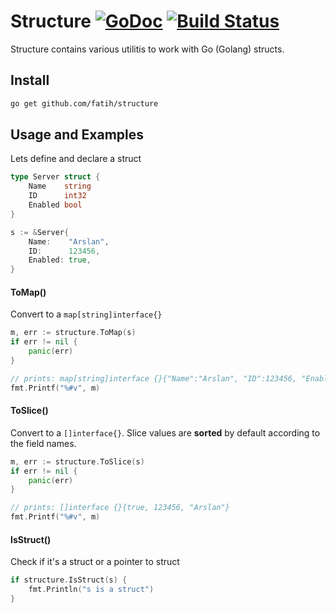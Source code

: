 # Structure [![GoDoc](https://godoc.org/github.com/fatih/structure?status.svg)](http://godoc.org/github.com/fatih/structure) [![Build Status](https://travis-ci.org/fatih/structure.svg)](https://travis-ci.org/fatih/structure)

Structure contains various utilitis to work with Go (Golang) structs.

## Install

```bash
go get github.com/fatih/structure
```

## Usage and Examples

Lets define and declare a struct

```go
type Server struct {
	Name    string
	ID      int32
	Enabled bool
}

s := &Server{
	Name:    "Arslan",
	ID:      123456,
	Enabled: true,
}
```

#### ToMap()

Convert to a `map[string]interface{}`

```go
m, err := structure.ToMap(s)
if err != nil {
	panic(err)
}

// prints: map[string]interface {}{"Name":"Arslan", "ID":123456, "Enabled":true}
fmt.Printf("%#v", m)
```

#### ToSlice()

Convert to a `[]interface{}`. Slice values are **sorted** by default according
to the field names.

```go
m, err := structure.ToSlice(s)
if err != nil {
	panic(err)
}

// prints: []interface {}{true, 123456, "Arslan"}
fmt.Printf("%#v", m)
```

#### IsStruct()

Check if it's a struct or a pointer to struct

```go
if structure.IsStruct(s) {
    fmt.Println("s is a struct") 
}
```
	
